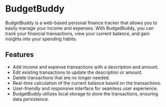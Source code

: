 # BudgetBuddy

BudgetBuddy is a web-based personal finance tracker that allows you to easily manage your income and expenses. With BudgetBuddy, you can track your financial transactions, view your current balance, and gain insights into your spending habits.

## Features

- Add income and expense transactions with a description and amount.
- Edit existing transactions to update the description or amount.
- Delete transactions that are no longer needed.
- Real-time calculation of the current balance based on the transactions.
- User-friendly and responsive interface for seamless user experience.
- BudgetBuddy utilizes local storage to store the transactions, ensuring data persistence.
